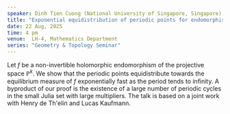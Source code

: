 ```yaml
---
speaker: Dinh Tien Cuong (National University of Singapore, Singapore)
title: "Exponential equidistribution of periodic points for endomorphisms of the complex projective space"
date: 22 Aug, 2025
time: 4 pm
venue:  LH-4, Mathematics Department 
series: "Geometry & Topology Seminar"
---
```


Let $f$ be a non-invertible holomorphic endomorphism of the projective space $\mathbb{P}^k$.  We show that the periodic points equidistribute 
towards the equilibrium measure of $f$ exponentially fast as the period tends to infinity. A byproduct of our proof is the existence 
of a large number of periodic cycles in the small Julia set with large multipliers. The talk is based on a joint work with Henry de 
Th\'elin and Lucas Kaufmann.

